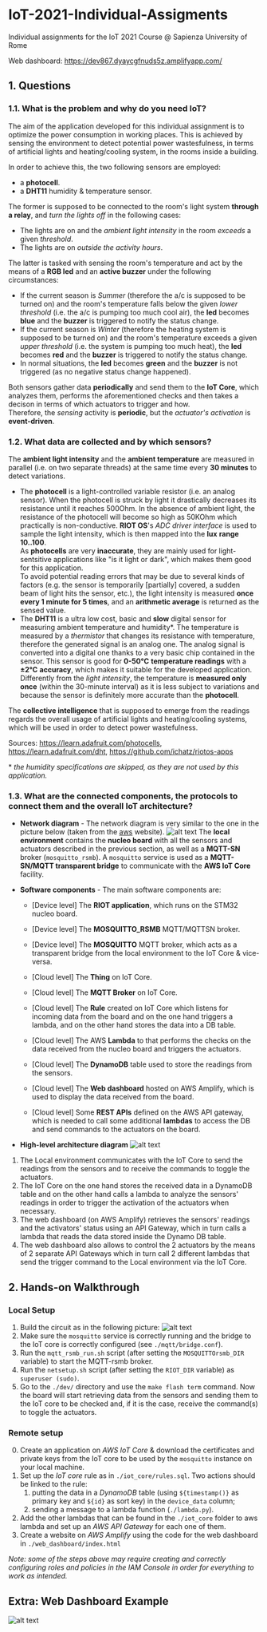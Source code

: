 # IoT-2021-Individual-Assigments
Individual assignments for the IoT 2021 Course @ Sapienza University of Rome

Web dashboard: https://dev867.dyaycgfnuds5z.amplifyapp.com/

## 1. Questions
### 1.1. What is the problem and why do you need IoT?
The aim of the application developed for this individual assignment is to optimize the power consumption in working places. This is achieved by sensing the environment to detect potential power wastesfulness, in terms of artificial lights and heating/cooling system, in the rooms inside a building.  

In order to achieve this, the two following sensors are employed: 
- a **photocell**.
- a **DHT11** humidity & temperature sensor. 

The former is supposed to be connected to the room's light system **through a relay**, and *turn the lights  off* in the following cases:
- The lights are on and the *ambient light intensity* in the room *exceeds* a given *threshold*.
- The lights are on *outside the activity hours*. 

The latter is tasked with sensing the room's temperature and act by the means of a **RGB led** and an **active buzzer** under the following circumstances:
- If the current season is *Summer* (therefore the a/c is supposed to be turned on) and the room's temperature falls below the given *lower threshold* (i.e. the a/c is pumping too much cool air), the **led** becomes **blue** and the **buzzer** is triggered to notify the status change.
- If the current season is *Winter* (therefore the heating system is supposed to be turned on) and the room's temperature exceeds a given *upper threshold* (i.e. the system is pumping too much heat), the **led** becomes **red** and the **buzzer** is triggered to notify the status change.
- In normal situations, the **led** becomes **green** and the **buzzer** is not triggered (as no negative status change happened).

Both sensors gather data **periodically** and send them to the **IoT Core**, which analyzes them, performs the aforementioned checks and then takes a decison in terms of which actuators to trigger and how.   
Therefore, the *sensing* activity is **periodic**, but the *actuator's activation* is **event-driven**.

### 1.2. What data are collected and by which sensors?
The **ambient light intensity** and the **ambient temperature** are measured in parallel (i.e. on two separate threads) at the same time every **30 minutes** to detect variations. 
- The **photocell**  is a light-controlled variable resistor (i.e. an analog sensor). When the photocell is struck by light it drastically decreases its resistance until it reaches 500Ohm. In the absence of ambient light, the resistance of the photocell will become so high as 50KOhm which practically is non-conductive. 
**RIOT OS**'s *ADC driver interface* is used to sample the light intensity, which is then mapped into the  **lux** **range 10..100**.  
As **photocells** are very **inaccurate**, they are mainly used for light-sentsitive applications like "is it light or dark", which makes them good for this application.   
To avoid potential reading errors that may be due to several kinds of factors (e.g. the sensor is temporarily [partially] covered, a sudden beam of light hits the sensor, etc.), the  light intensity is measured **once every 1 minute for 5 times**, and an **arithmetic average** is returned as the sensed value. 
- The **DHT11** is a ultra low cost, basic and **slow** digital sensor for measuring ambient temperature and humidity*. The temperature is measured by a *thermistor* that changes its resistance with temperature, therefore the generated signal is an analog one. The analog signal is converted into a digital one thanks to a very basic chip contained in the sensor. This sensor is good for **0-50°C** **temperature readings** with a **±2°C** **accuracy**, which makes it suitable for the developed application.  
Differently from the *light intensity*, the temperature is **measured only once** (within the 30-minute interval) as it is less subject to variations and because the sensor is definitely more accurate than the **photocell**. 

The **collective intelligence** that is supposed to emerge from the readings regards the overall usage of artificial lights and heating/cooling systems, which will be used in order to detect power wastefulness.

Sources: https://learn.adafruit.com/photocells, https://learn.adafruit.com/dht, https://github.com/ichatz/riotos-apps


\* *the humidity specifications are skipped, as they are not used by this application.*
### 1.3. What are the connected components, the protocols to connect them and the overall IoT architecture?
* **Network diagram**  - The network diagram is very similar to the one in the picture below (taken from the [aws](https://aws.amazon.com/blogs/iot/how-to-bridge-mosquitto-mqtt-broker-to-aws-iot/) website).
![alt text](images/net_diagram.png "Network diagram")
The **local environment** contains the **nucleo board** with all the sensors and actuators described in the previous section, as well as a **MQTT-SN** broker (`mosquitto_rsmb`). A `mosquitto` service is used as a **MQTT-SN/MQTT transparent bridge** to communicate with the **AWS IoT Core** facility. 
* **Software components** - The main software components are:
    - [Device level] The **RIOT application**, which runs on the STM32 nucleo board.
    - [Device level] The **MOSQUITTO_RSMB** MQTT/MQTTSN broker.
    - [Device level] The **MOSQUITTO** MQTT broker, which acts as a transparent bridge from the local environment to the IoT Core & vice-versa.
 
    - [Cloud level] The **Thing** on IoT Core.
    - [Cloud level] The **MQTT Broker** on IoT Core.
    - [Cloud level] The **Rule** created on IoT Core which listens for incoming data from the board and on the one hand triggers a lambda, and on the other hand stores the data into a DB table.
    - [Cloud level] The AWS **Lambda** to that performs the checks on the data received from the nucleo board and triggers the actuators.
    - [Cloud level] The **DynamoDB** table used to store the readings from the sensors.
    - [Cloud level] The **Web dashboard** hosted on AWS Amplify, which is used to display the data received from the board.
    - [Cloud level] Some **REST APIs** defined on the AWS API gateway, which is needed to call some additional **lambdas** to access the DB and send commands to the actuators on the board.

* **High-level architecture diagram**
![alt text](images/diagram.png "Architecture diagram")

1. The Local environment communicates with the IoT Core to send the readings from the sensors and to receive the commands to toggle the actuators.  
2. The IoT Core on the one hand stores the received data in a DynamoDB table and on the other hand calls a lambda to analyze the sensors' readings in order to trigger the activation of the actuators when necessary. 
3. The web dashboard (on AWS Amplify) retrieves the sensors' readings and the activators' status using an API Gateway, which in turn calls a lambda that reads the data stored inside the Dynamo DB table.
4. The web dashboard also allows to control the 2 actuators by the means of 2 separate API Gateways which in turn call 2 different lambdas that send the trigger command to the Local environment via the IoT Core.

## 2. Hands-on Walkthrough
### Local Setup
1) Build the circuit as in the following picture:
![alt text](images/circuit/nucleo.jpg "Circuit")
3) Make sure the `mosquitto` service is correctly running and the bridge to the IoT core is correctly configured (see `./mqtt/bridge.conf`).
2) Run the `mqtt_rsmb_run.sh` script (after setting the `MOSQUITTOrsmb_DIR` variable)  to start the MQTT-rsmb broker.
3) Run the `netsetup.sh` script (after setting the `RIOT_DIR` variable) as `superuser (sudo)`.
4) Go to the `./dev/` directory and use the `make flash term` command.
Now the board will start retrieving data from the sensors and sending them to the IoT core to be checked and, if it is the case, receive the command(s) to toggle the actuators.
### Remote setup
0) Create an application on *AWS IoT Core* & download the certificates and private keys from the IoT core to be used by the `mosquitto` instance on your local machine.
1) Set up the *IoT core* rule as in `./iot_core/rules.sql`. Two actions should be linked to the rule: 
    1. putting the data in a *DynamoDB* table (using `${timestamp()}` as primary key and `${id}` as sort key) in the `device_data` column; 
    2. sending a message to a lambda function (`./lambda.py`).
2) Add the other lambdas that can be found in the `./iot_core` folder to aws lambda and set up an *AWS API Gateway* for each one of them.
3) Create a website on *AWS Amplify* using the code for the web dashboard in `./web_dashboard/index.html`

*Note: some of the steps above may require creating and correctly configuring roles and policies in the *IAM Console* in order for everything to work as intended.*


## Extra: Web Dashboard Example
![alt text](images/dashboard.png "Dashboard")